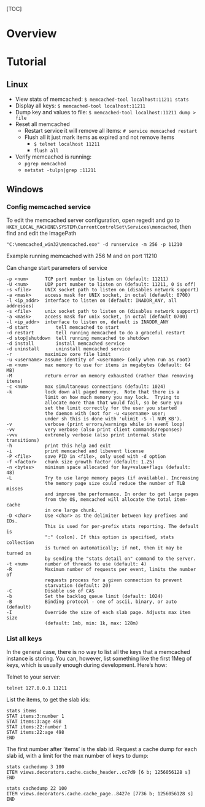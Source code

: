[TOC]

# Overview


# Tutorial
## Linux
- View stats of memcached: `$ memcached-tool localhost:11211 stats`
- Display all keys: `$ memcached-tool localhost:11211`
- Dump key and values to file: `$ memcached-tool localhost:11211 dump > file`
- Reset all memcached
	+ Restart service it will remove all items: `# service memcached restart`
	+ Flush all it just mark items as expired and not remove items
		* `$ telnet localhost 11211`
		* `flush all`
- Verify memcached is running:
	+ `pgrep memcached`
	+ `netstat -tulpn|grep :11211`


## Windows
### Config memcached service
To edit the memcached server configuration, open regedit and go to `HKEY_LOCAL_MACHINE\SYSTEM\CurrentControlSet\Services\memcached`, then find and edit the ImagePath

	"C:\memcached_win32\memcached.exe" -d runservice -m 256 -p 11210

Example running memcached with 256 M and on port 11210

Can change start parameters of service


	-p <num>      TCP port number to listen on (default: 11211)
	-U <num>      UDP port number to listen on (default: 11211, 0 is off)
	-s <file>     UNIX socket path to listen on (disables network support)
	-a <mask>     access mask for UNIX socket, in octal (default: 0700)
	-l <ip_addr>  interface to listen on (default: INADDR_ANY, all addresses)
	-s <file>     unix socket path to listen on (disables network support)
	-a <mask>     access mask for unix socket, in octal (default 0700)
	-l <ip_addr>  interface to listen on, default is INADDR_ANY
	-d start          tell memcached to start
	-d restart        tell running memcached to do a graceful restart
	-d stop|shutdown  tell running memcached to shutdown
	-d install        install memcached service
	-d uninstall      uninstall memcached service
	-r            maximize core file limit
	-u <username> assume identity of <username> (only when run as root)
	-m <num>      max memory to use for items in megabytes (default: 64 MB)
	-M            return error on memory exhausted (rather than removing items)
	-c <num>      max simultaneous connections (default: 1024)
	-k            lock down all paged memory.  Note that there is a
	              limit on how much memory you may lock.  Trying to
	              allocate more than that would fail, so be sure you
	              set the limit correctly for the user you started
	              the daemon with (not for -u <username> user;
	              under sh this is done with 'ulimit -S -l NUM_KB').
	-v            verbose (print errors/warnings while in event loop)
	-vv           very verbose (also print client commands/reponses)
	-vvv          extremely verbose (also print internal state transitions)
	-h            print this help and exit
	-i            print memcached and libevent license
	-P <file>     save PID in <file>, only used with -d option
	-f <factor>   chunk size growth factor (default: 1.25)
	-n <bytes>    minimum space allocated for key+value+flags (default: 48)
	-L            Try to use large memory pages (if available). Increasing
	              the memory page size could reduce the number of TLB misses
	              and improve the performance. In order to get large pages
	              from the OS, memcached will allocate the total item-cache
	              in one large chunk.
	-D <char>     Use <char> as the delimiter between key prefixes and IDs.
	              This is used for per-prefix stats reporting. The default is
	              ":" (colon). If this option is specified, stats collection
	              is turned on automatically; if not, then it may be turned on
	              by sending the "stats detail on" command to the server.
	-t <num>      number of threads to use (default: 4)
	-R            Maximum number of requests per event, limits the number of
	              requests process for a given connection to prevent
	              starvation (default: 20)
	-C            Disable use of CAS
	-b            Set the backlog queue limit (default: 1024)
	-B            Binding protocol - one of ascii, binary, or auto (default)
	-I            Override the size of each slab page. Adjusts max item size
	              (default: 1mb, min: 1k, max: 128m)


### List all keys
In the general case, there is no way to list all the keys that a memcached instance is storing. You can, however, list something like the first 1Meg of keys, which is usually enough during development. Here’s how:

Telnet to your server:

	telnet 127.0.0.1 11211

List the items, to get the slab ids:

	stats items
	STAT items:3:number 1
	STAT items:3:age 498
	STAT items:22:number 1
	STAT items:22:age 498
	END

The first number after ‘items’ is the slab id. Request a cache dump for each slab id, with a limit for the max number of keys to dump:

	stats cachedump 3 100
	ITEM views.decorators.cache.cache_header..cc7d9 [6 b; 1256056128 s]
	END

	stats cachedump 22 100
	ITEM views.decorators.cache.cache_page..8427e [7736 b; 1256056128 s]
	END
